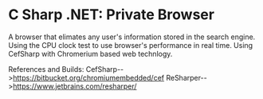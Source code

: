 # C Sharp .NET: Private Browser


A browser that elimates any user's information stored in the search engine. Using the CPU clock test to use browser's performance in real time. Using CefSharp with Chromerium based web technlogy.





References and Builds:
CefSharp-->https://bitbucket.org/chromiumembedded/cef
ReSharper-->https://www.jetbrains.com/resharper/


